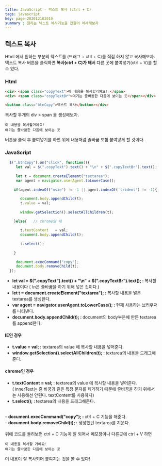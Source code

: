 ```yaml
---
title: JavaScript - 텍스트 복사 (ctrl + C)  
tags: javascript 
key: page-202012102019
summary : 원하는 텍스트 복사기능을 만들어 복사해보자
---
```


## 텍스트 복사
Html 에서 원하는 부분의 텍스트를 (드래그 + ctrl + C)를 직접 하지 않고 복사해보자. <br/>
텍스트 복사 버튼을 클릭하면 <b>복사(ctrl + C)가 돼서</b> 다른 곳에 붙여넣기(ctrl + V)를 할 수 있다.  <br/>

### Html
```html
<div> <span class="copyText">이 내용을 복사할거예요! </span> 
<div> <span class="copyTextBr">여기는 줄바꿈한 다음에 보이는 곳</span></div>

<button class="btnCopy">텍스트 복사</button></div>
```
복사할 두개의 div > span 을 생성해보자.
```
이 내용을 복사할거예요!
여기는 줄바꿈한 다음에 보이는 곳
```
버튼을 클릭 후 붙여넣기를 하면 위에 내용처럼 줄바꿈 포함 붙여넣게 할 것이다.

### JavaScript
```javascript
  $(".btnCopy").on("click", function(){
	 let val = $(".copyText").text() + "\n" + $(".copyTextBr").text(); // 복사할 내용 
	 
	 let t = document.createElement("textarea");
	 var agent = navigator.userAgent.toLowerCase();
	 
	if(agent.indexOf("msie") != -1 || agent.indexOf('trident') != -1){   // IE일 때
	
	   document.body.appendChild(t);
	   t.value = val;
		
	   window.getSelection().selectAllChildren(t);
	   
	}else{   // chrome일 때
	
	   t.textContent   = val;
	   document.body.appendChild(t);
		
	   t.select();
	   
	}
	 
	 document.execCommand("copy");
	 document.body.removeChild(t);
  });
```
- <b>let val = $(".copyText").text() + "\n" + $(".copyTextBr").text();  : </b>복사할 내용이다 ( \n은 줄바꿈을 하기 위해 넣은 것이다.) <br/>
- <b>let t = document.createElement("textarea"); : </b>복사할 내용을 넣은 textarea를 생성한다. <br/>
- <b>var agent = navigator.userAgent.toLowerCase(); : </b>현재 사용하는 브러우저를 나타낸다. <br/>  
- <b>document.body.appendChild(t); : </b>document의 body부분에 만든 textarea를 append한다. <br/>

#### IE인 경우
- <b>t.value = val; : </b>textarea의 value 에 복사할 내용을 넣어준다. <br/>
- <b>window.getSelection().selectAllChildren(t); : </b>textarea의 내용을 드래그해준다. <br/>

#### chrome인 경우 
- <b>t.textContent = val; : </b>textarea의 value 에 복사할 내용을 넣어준다.   <br/>
					  ( innerText는 줄 바꿈과 같은 특정 문자를 제거하기 때문에 줄바꿈을 하기 위해서는 사용해선 안된다. textContent를 사용하자)   <br/>
- <b>t.select(); : </b>textarea의 내용을 드래그해준다. <br/>
<br/>
- <b>document.execCommand("copy"); : </b>ctrl + C 기능을 해준다. <br/>
- <b>document.body.removeChild(t); :</b> 생성했던 textarea를 지운다. <br/>
 <br/>
위에 코드를 돌려보면 ctrl + C 기능이 잘 되어서 메모장이나 다른곳에 ctrl + V 하면

```
이 내용을 복사할 거예요!
여기는 줄바꿈한 다음에 보이는 곳
```

이 내용이 잘 복사되어 붙여지는 것을 볼 수 있다!

<br/>
<br/>
<br/>

